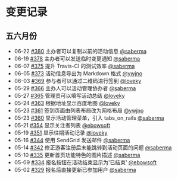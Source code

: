 # 变更记录

## 五六月份

* 06-22 [#380](https://github.com/saberma/19wu/pull/380) 主办者可以复制以前的活动信息 [@saberma](https://github.com/saberma)
* 06-19 [#378](https://github.com/saberma/19wu/pull/378) 主办者可以发送临时变更通知 [@saberma](https://github.com/saberma)
* 06-07 [#375](https://github.com/saberma/19wu/pull/375) 提升 Travis-CI 的测试效率 [@saberma](https://github.com/saberma)
* 06-05 [#373](https://github.com/saberma/19wu/pull/373) 活动信息导出为 Markdown 格式 [@ywjno](https://github.com/ywjno)
* 06-03 [#369](https://github.com/saberma/19wu/pull/369) 参与者可以通过二维码进行签到 [@loveky](https://github.com/loveky)
* 05-29 [#366](https://github.com/saberma/19wu/pull/366) 主办人可以活动管理协办者 [@saberma](https://github.com/saberma)
* 05-27 [#365](https://github.com/saberma/19wu/pull/365) 管理员可以填写活动总结 [@loveky](https://github.com/loveky)
* 05-24 [#363](https://github.com/saberma/19wu/pull/363) 根据地址显示百度地图 [@loveky](https://github.com/loveky)
* 05-23 [#361](https://github.com/saberma/19wu/pull/361) 签到页面由列表布局改为网格布局 [@ywjno](https://github.com/ywjno)
* 05-23 [#360](https://github.com/saberma/19wu/pull/360) 显示活动管理菜单，引入 tabs_on_rails [@saberma](https://github.com/saberma)
* 05-21 [#354](https://github.com/saberma/19wu/pull/354) 显示关注者列表 [@ebowsoft](https://github.com/ebowsoft)
* 05-19 [#351](https://github.com/saberma/19wu/pull/351) 显示往期活动记录 [@loveky ](https://github.com/loveky )
* 05-16 [#344](https://github.com/saberma/19wu/pull/344) 使用 SendGrid 发送邮件 [@saberma](https://github.com/saberma)
* 05-14 [#342](https://github.com/saberma/19wu/pull/342) 修正游客注册后未能跳转到活动页面的问题 [@saberma](https://github.com/saberma)
* 05-10 [#335](https://github.com/saberma/19wu/pull/335) 更新首页功能特色的图片描述 [@saberma](https://github.com/saberma)
* 05-09 [#334](https://github.com/saberma/19wu/pull/334) 报名按钮在活动结束显示为'已结束' [@ebowsoft](https://github.com/ebowsoft)
* 05-02 [#329](https://github.com/saberma/19wu/pull/329) 报名后直接更新已参加用户 [@saberma](https://github.com/saberma)

